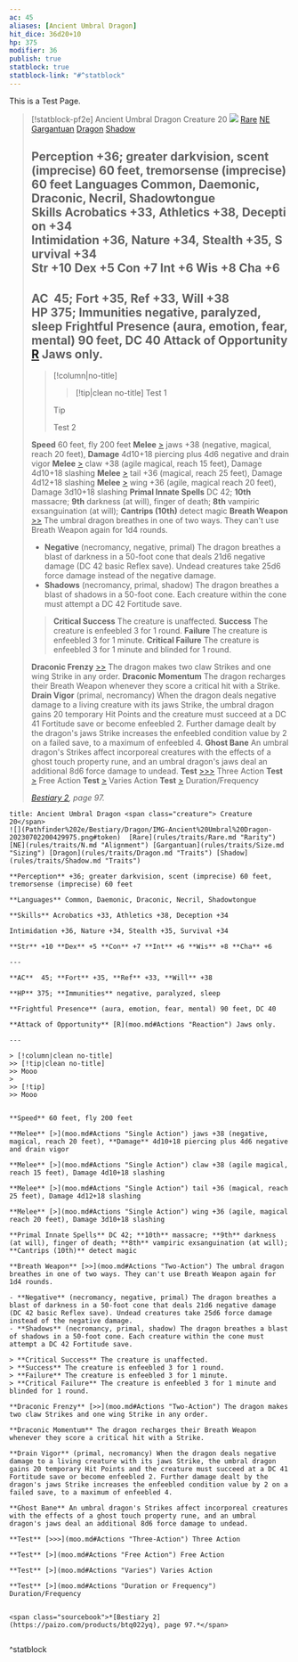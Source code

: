 ```yaml
---
ac: 45
aliases: [Ancient Umbral Dragon]
hit_dice: 36d20+10
hp: 375
modifier: 36
publish: true
statblock: true
statblock-link: "#^statblock"
---
```


This is a Test Page.

> [!statblock-pf2e] Ancient Umbral Dragon <span class="creature"> Creature 20</span>
> ![](Pathfinder%202e/Bestiary/Dragon/IMG-Ancient%20Umbral%20Dragon-20230702200429975.png#token)  [Rare](rules/traits/Rare.md "Rarity") [NE](rules/traits/N.md "Alignment") [Gargantuan](rules/traits/Size.md "Sizing") [Dragon](rules/traits/Dragon.md "Traits") [Shadow](rules/traits/Shadow.md "Traits")
>
> **Perception** +36; greater darkvision, scent (imprecise) 60 feet, tremorsense (imprecise) 60 feet
> **Languages** Common, Daemonic, Draconic, Necril, Shadowtongue
> **Skills** Acrobatics +33, Athletics +38, Deception +34 Intimidation +36, Nature +34, Stealth +35, Survival +34
> **Str** +10 **Dex** +5 **Con** +7 **Int** +6 **Wis** +8 **Cha** +6
> ---
>
> **AC**  45; **Fort** +35, **Ref** +33, **Will** +38
> **HP** 375; **Immunities** negative, paralyzed, sleep
> **Frightful Presence** (aura, emotion, fear, mental) 90 feet, DC 40
> **Attack of Opportunity** [R](moo.md#Actions "Reaction") Jaws only.
> ---
>
>> [!column|no-title]
>>> [!tip|clean no-title]
>>> Test 1
>>
>>> [!tip]
>>> Test 2
> 
> 
> 
>
> **Speed** 60 feet, fly 200 feet
> **Melee** [>](moo.md#Actions "Single Action") jaws +38 (negative, magical, reach 20 feet), **Damage** 4d10+18 piercing plus 4d6 negative and drain vigor
> **Melee** [>](moo.md#Actions "Single Action") claw +38 (agile magical, reach 15 feet), Damage 4d10+18 slashing
> **Melee** [>](moo.md#Actions "Single Action") tail +36 (magical, reach 25 feet), Damage 4d12+18 slashing
> **Melee** [>](moo.md#Actions "Single Action") wing +36 (agile, magical reach 20 feet), Damage 3d10+18 slashing
> **Primal Innate Spells** DC 42; **10th** massacre; **9th** darkness (at will), finger of death; **8th** vampiric exsanguination (at will); **Cantrips (10th)** detect magic
> **Breath Weapon** [>>](moo.md#Actions "Two-Action") The umbral dragon breathes in one of two ways. They can't use Breath Weapon again for 1d4 rounds.
> - **Negative** (necromancy, negative, primal) The dragon breathes a blast of darkness in a 50-foot cone that deals 21d6 negative damage (DC 42 basic Reflex save). Undead creatures take 25d6 force damage instead of the negative damage.
> - **Shadows** (necromancy, primal, shadow) The dragon breathes a blast of shadows in a 50-foot cone. Each creature within the cone must attempt a DC 42 Fortitude save.
>> **Critical Success** The creature is unaffected.
>> **Success** The creature is enfeebled 3 for 1 round.
>> **Failure** The creature is enfeebled 3 for 1 minute.
>> **Critical Failure** The creature is enfeebled 3 for 1 minute and blinded for 1 round.
> 
> **Draconic Frenzy** [>>](moo.md#Actions "Two-Action") The dragon makes two claw Strikes and one wing Strike in any order.
> **Draconic Momentum** The dragon recharges their Breath Weapon whenever they score a critical hit with a Strike.
> **Drain Vigor** (primal, necromancy) When the dragon deals negative damage to a living creature with its jaws Strike, the umbral dragon gains 20 temporary Hit Points and the creature must succeed at a DC 41 Fortitude save or become enfeebled 2. Further damage dealt by the dragon's jaws Strike increases the enfeebled condition value by 2 on a failed save, to a maximum of enfeebled 4.
> **Ghost Bane** An umbral dragon's Strikes affect incorporeal creatures with the effects of a ghost touch property rune, and an umbral dragon's jaws deal an additional 8d6 force damage to undead.
> **Test** [>>>](moo.md#Actions "Three-Action") Three Action
> **Test** [>](moo.md#Actions "Free Action") Free Action
> **Test** [>](moo.md#Actions "Varies") Varies Action
> **Test** [>](moo.md#Actions "Duration or Frequency") Duration/Frequency
>
>
> <span class="sourcebook">*[Bestiary 2](https://paizo.com/products/btq022yq), page 97.*</span>
>



```ad-statblock-pf2e
title: Ancient Umbral Dragon <span class="creature"> Creature 20</span>
![](Pathfinder%202e/Bestiary/Dragon/IMG-Ancient%20Umbral%20Dragon-20230702200429975.png#token)  [Rare](rules/traits/Rare.md "Rarity") [NE](rules/traits/N.md "Alignment") [Gargantuan](rules/traits/Size.md "Sizing") [Dragon](rules/traits/Dragon.md "Traits") [Shadow](rules/traits/Shadow.md "Traits")

**Perception** +36; greater darkvision, scent (imprecise) 60 feet, tremorsense (imprecise) 60 feet

**Languages** Common, Daemonic, Draconic, Necril, Shadowtongue

**Skills** Acrobatics +33, Athletics +38, Deception +34 

Intimidation +36, Nature +34, Stealth +35, Survival +34

**Str** +10 **Dex** +5 **Con** +7 **Int** +6 **Wis** +8 **Cha** +6

---

**AC**  45; **Fort** +35, **Ref** +33, **Will** +38

**HP** 375; **Immunities** negative, paralyzed, sleep

**Frightful Presence** (aura, emotion, fear, mental) 90 feet, DC 40

**Attack of Opportunity** [R](moo.md#Actions "Reaction") Jaws only.

---

> [!column|clean no-title]
>> [!tip|clean no-title]
>> Mooo
>
>> [!tip]
>> Mooo


**Speed** 60 feet, fly 200 feet

**Melee** [>](moo.md#Actions "Single Action") jaws +38 (negative, magical, reach 20 feet), **Damage** 4d10+18 piercing plus 4d6 negative and drain vigor

**Melee** [>](moo.md#Actions "Single Action") claw +38 (agile magical, reach 15 feet), Damage 4d10+18 slashing

**Melee** [>](moo.md#Actions "Single Action") tail +36 (magical, reach 25 feet), Damage 4d12+18 slashing

**Melee** [>](moo.md#Actions "Single Action") wing +36 (agile, magical reach 20 feet), Damage 3d10+18 slashing

**Primal Innate Spells** DC 42; **10th** massacre; **9th** darkness (at will), finger of death; **8th** vampiric exsanguination (at will); **Cantrips (10th)** detect magic

**Breath Weapon** [>>](moo.md#Actions "Two-Action") The umbral dragon breathes in one of two ways. They can't use Breath Weapon again for 1d4 rounds.

- **Negative** (necromancy, negative, primal) The dragon breathes a blast of darkness in a 50-foot cone that deals 21d6 negative damage (DC 42 basic Reflex save). Undead creatures take 25d6 force damage instead of the negative damage.
- **Shadows** (necromancy, primal, shadow) The dragon breathes a blast of shadows in a 50-foot cone. Each creature within the cone must attempt a DC 42 Fortitude save.

> **Critical Success** The creature is unaffected.
> **Success** The creature is enfeebled 3 for 1 round.
> **Failure** The creature is enfeebled 3 for 1 minute.
> **Critical Failure** The creature is enfeebled 3 for 1 minute and blinded for 1 round.

**Draconic Frenzy** [>>](moo.md#Actions "Two-Action") The dragon makes two claw Strikes and one wing Strike in any order.

**Draconic Momentum** The dragon recharges their Breath Weapon whenever they score a critical hit with a Strike.

**Drain Vigor** (primal, necromancy) When the dragon deals negative damage to a living creature with its jaws Strike, the umbral dragon gains 20 temporary Hit Points and the creature must succeed at a DC 41 Fortitude save or become enfeebled 2. Further damage dealt by the dragon's jaws Strike increases the enfeebled condition value by 2 on a failed save, to a maximum of enfeebled 4.

**Ghost Bane** An umbral dragon's Strikes affect incorporeal creatures with the effects of a ghost touch property rune, and an umbral dragon's jaws deal an additional 8d6 force damage to undead.

**Test** [>>>](moo.md#Actions "Three-Action") Three Action

**Test** [>](moo.md#Actions "Free Action") Free Action

**Test** [>](moo.md#Actions "Varies") Varies Action

**Test** [>](moo.md#Actions "Duration or Frequency") Duration/Frequency


<span class="sourcebook">*[Bestiary 2](https://paizo.com/products/btq022yq), page 97.*</span>


```
^statblock
